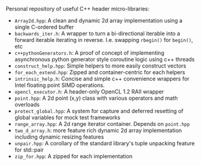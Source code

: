 Personal repository of useful C++ header micro-libraries:

* `Array2d.hpp`: A clean and dynamic 2d array implementation using a single C-ordered buffer
* `backwards_iter.h`: A wrapper to turn a bi-directional iterable into a forward iterable iterating in reverse. I.e. swapping `rbegin()` for `begin()`, etc
* `c++pythonGenerators.h`: A proof of concept of implementing asynchronous python generator style coroutine logic using c++ threads
* `construct_help.hpp`: Simple helpers to more easily construct vectors
* `for_each_extend.hpp`: Zipped and container-centric for each helpers
* `intrinsic_help.h`: Concise and simple c++ convenience wrappers for Intel floating point SIMD operations.
* `opencl_executor.h`: A header-only OpenCL 1.2 RAII wrapper
* `point.hpp`: A 2d point (x,y) class with various operators and math overloads
* `protect_global.hpp`: A system for capture and deferred resetting of global variables for mock test frameworks
* `range_array.hpp`: A 2d range iterator container. Depends on `point.hpp`
* `two_d_array.h`:  more feature rich dynamic 2d array implementation including dynamic resizing features
* `unpair.hpp`: A corollary of the standard library's tuple unpacking feature for std::pair
* `zip_for.hpp`: A zipped for each implementation